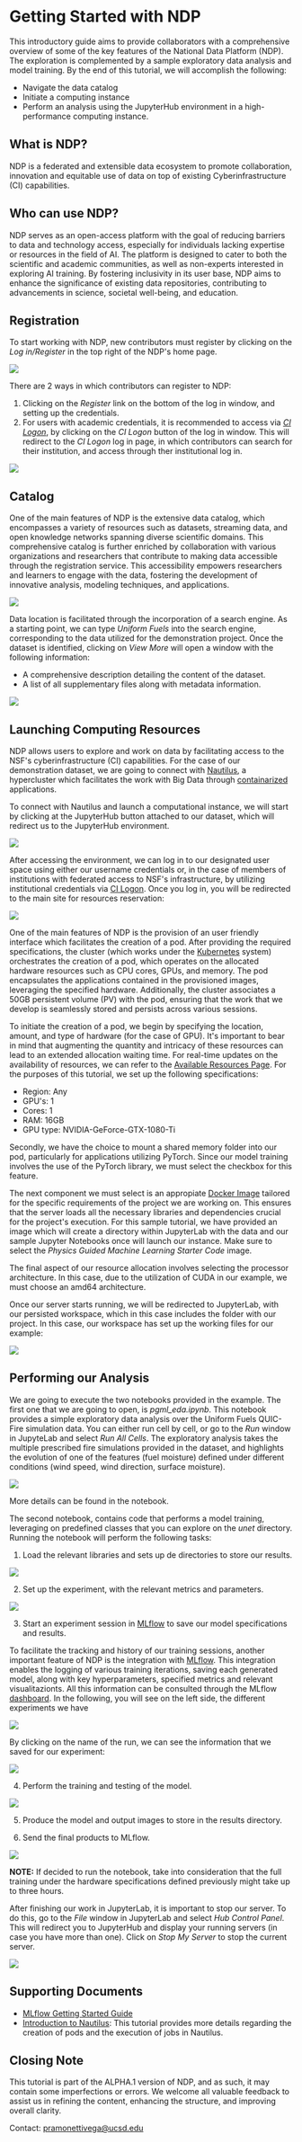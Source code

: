 # Getting Started with NDP

This introductory guide aims to provide collaborators with a comprehensive overview of some of the key features of the National Data Platform (NDP). The exploration is complemented by a sample exploratory data analysis and model training. By the end of this tutorial, we will accomplish the following:

- Navigate the data catalog
- Initiate a computing instance
- Perform an analysis using the JupyterHub environment in a high-performance computing instance.

## What is NDP?

NDP is a federated and extensible data ecosystem to promote collaboration, innovation and equitable use of data on top of existing Cyberinfrastructure (CI) capabilities. 

## Who can use NDP?

NDP serves as an open-access platform with the goal of reducing barriers to data and technology access, especially for individuals lacking expertise or resources in the field of AI. The platform is designed to cater to both the scientific and academic communities, as well as non-experts interested in exploring AI training. By fostering inclusivity in its user base, NDP aims to enhance the significance of existing data repositories, contributing to advancements in science, societal well-being, and education.

## Registration

To start working with NDP, new contributors must register by clicking on the *Log in/Register* in the top right of the NDP's home page. 

<img src="https://github.com/national-data-platform/.github/blob/main/profile/screenshots/ndp_landing.png?raw=true">

There are 2 ways in which contributors can register to NDP:

1. Clicking on the *Register* link on the bottom of the log in window, and setting up the credentials.
2. For users with academic credentials, it is recommended to access via [*CI Logon*](https://www.cilogon.org/), by clicking on the *CI Logon* button of the log in window. This will redirect to the *CI Logon* log in page, in which contributors can search for their institution, and access through ther institutional log in.

<img src="https://github.com/national-data-platform/.github/blob/main/profile/screenshots/ci_logon.png?raw=true">

## Catalog

One of the main features of NDP is the extensive data catalog,  which encompasses a variety of resources such as datasets, streaming data, and open knowledge networks spanning diverse scientific domains. This comprehensive catalog is further enriched by collaboration with various organizations and researchers that contribute to making data accessible through the registration service. This accessibility empowers researchers and learners to engage with the data, fostering the development of innovative analysis, modeling techniques, and applications.

<img src="https://github.com/national-data-platform/.github/blob/main/profile/screenshots/catalog_landing.png?raw=true">

Data location is facilitated through the incorporation of a search engine. As a starting point, we can type *Uniform Fuels* into the search engine, corresponding to the data utilized for the demonstration project. Once the dataset is identified, clicking on *View More* will open a window with the following information:

- A comprehensive description detailing the content of the dataset.
- A list of all supplementary files along with metadata information.

<img src="https://github.com/national-data-platform/.github/blob/main/profile/screenshots/catalog_viewmore.png?raw=true">

## Launching Computing Resources

NDP allows users to explore and work on data by facilitating access to the NSF's cyberinfrastructure (CI) capabilities. For the case of our demonstration dataset, we are going to connect with [Nautilus](https://nationalresearchplatform.org/nautilus/), a hypercluster which facilitates the work with Big Data through [containarized](https://en.wikipedia.org/wiki/Containerization_(computing)) applications. 

To connect with Nautilus and launch a computational instance, we will start by clicking at the JupyterHub button attached to our dataset, which will redirect us to the JupyterHub environment. 

<img src="https://github.com/national-data-platform/.github/blob/main/profile/screenshots/jupyterhub_keycloac.png?raw=true">

After accessing the environment, we can log in to our designated user space using either our username credentials or, in the case of members of institutions with federated access to NSF's infrastructure, by utilizing institutional credentials via  [CI Logon](https://www.cilogon.org/). Once you log in, you will be redirected to the main site for resources reservation:

<img src="https://github.com/national-data-platform/.github/blob/main/profile/screenshots/jupyterhub_resources.png?raw=true">

One of the main features of NDP is the provision of an user friendly interface which facilitates the creation of a pod. After providing the required specifications, the cluster (which works under the [Kubernetes](https://kubernetes.io/) system) orchestrates the creation of a pod, which operates on the allocated hardware resources such as CPU cores, GPUs, and memory. The pod encapsulates the applications contained in the provisioned images, leveraging the specified hardware. Additionally, the cluster associates a 50GB persistent volume (PV) with the pod, ensuring that the work that we develop is seamlessly stored and persists across various sessions. 

To initiate the creation of a pod, we begin by specifying the location, amount, and type of hardware (for the case of GPU). It's important to bear in mind that augmenting the quantity and intricacy of these resources can lead to an extended allocation waiting time. For real-time updates on the availability of resources, we can refer to the [Available Resources Page](https://portal.nrp-nautilus.io/resources). For the purposes of this tutorial, we set up the following specifications:

- Region: Any
- GPU's: 1
- Cores: 1
- RAM: 16GB
- GPU type: NVIDIA-GeForce-GTX-1080-Ti

Secondly, we have the choice to mount a shared memory folder into our pod, particularly for applications utilizing PyTorch. Since our model training involves the use of the PyTorch library, we must select the checkbox for this feature.

The next component we must select is an appropiate [Docker Image](https://docs.docker.com/get-started/overview/) tailored for the specific requirements of the project we are working on. This ensures that the server loads all the necessary libraries and dependencies crucial for the project's execution. For this sample tutorial, we have provided an image which will create a directory within JupyterLab with the data and our sample Jupyter Notebooks once will launch our instance. Make sure to select the *Physics Guided Machine Learning Starter Code* image.

The final aspect of our resource allocation involves selecting the processor architecture. In this case, due to the utilization of CUDA in our example, we must choose an amd64 architecture. 

Once our server starts running, we will be redirected to JupyterLab, with our persisted workspace, which in this case includes the folder with our project. In this case, our workspace has set up the working files for our example: 

<img src="https://github.com/national-data-platform/.github/blob/main/profile/screenshots/jupyterlab_landing.png?raw=true">

## Performing our Analysis

We are going to execute the two notebooks provided in the example. The first one that we are going to open, is *pgml_eda.ipynb*. This notebook provides a simple exploratory data analysis over the Uniform Fuels QUIC-Fire simulation data. You can either run cell by cell, or go to the *Run* window in JupyteLab and select *Run All Cells*. The exploratory analysis takes the multiple prescribed fire simulations provided in the dataset, and highlights the evolution of one of the features (fuel moisture) defined under different conditions (wind speed, wind direction, surface moisture). 

<img src="https://github.com/national-data-platform/.github/blob/main/profile/screenshots/eda_graphs.png?raw=true">

More details can be found in the notebook.

The second notebook, contains code that performs a model training, leveraging on predefined classes that you can explore on the *unet* directory. Running the notebook will perform the following tasks:

1. Load the relevant libraries and sets up de directories to store our results.

<img src="https://github.com/national-data-platform/.github/blob/main/profile/screenshots/quicfire_imports.png?raw=true">

2. Set up the experiment, with the relevant metrics and parameters.

<img src="https://github.com/national-data-platform/.github/blob/main/profile/screenshots/quicfire_parameters.png?raw=true">

3. Start an experiment session in [MLflow](https://mlflow.org/) to save our model specifications and results.

To facilitate the tracking and history of our training sessions, another important feature of NDP is the integration with [MLflow](https://mlflow.org/). This integration enables the logging of various training iterations, saving each generated model, along with key hyperparameters, specified metrics and relevant visualitazionts. All this information can be consulted through the MLflow [dashboard](https://ndp.sdsc.edu/mlflow). In the following, you will see on the left side, the different experiments we have 

<img src="https://github.com/national-data-platform/.github/blob/main/profile/screenshots/mlflow_experiments.png?raw=true">

By clicking on the name of the run, we can see the information that we saved for our experiment:

<img src="https://github.com/national-data-platform/.github/blob/main/profile/screenshots/mlflow_metrics.png?raw=true">

4. Perform the training and testing of the model.

<img src="https://github.com/national-data-platform/.github/blob/main/profile/screenshots/quicfire_training.png?raw=true">

5. Produce the model and output images to store in the results directory.


6. Send the final products to MLflow.

<img src="https://github.com/national-data-platform/.github/blob/main/profile/screenshots/quicfire_savemodel.png?raw=true">

**NOTE:** If decided to run the notebook, take into consideration that the full training under the hardware specifications defined previously might take up to three hours.

After finishing our work in JupyterLab, it is important to stop our server. To do this, go to the *File* window in JupyterLab and select *Hub Control Panel*. This will redirect you to JupyterHub and display your running servers (in case you have more than one). Click on *Stop My Server* to stop the current server.

<img src="https://github.com/national-data-platform/.github/blob/main/profile/screenshots/jupyterhub_stopserver.png?raw=true">

## Supporting Documents

- [MLflow Getting Started Guide](https://mlflow.org/docs/latest/getting-started/index.html)
- [Introduction to Nautilus](https://view.officeapps.live.com/op/view.aspx?src=https%3A%2F%2Fnationalresearchplatform%2Eorg%3A443%2Fwp%2Dcontent%2Fuploads%2F2023%2F05%2FZihao%2Dand%2DZhuruis%2DNautilus%2DTutorial%2Epptx&wdSlideId=260&wdModeSwitchTime=1705034185009): This tutorial provides more details regarding the creation of pods and the execution of jobs in Nautilus.
  
## Closing Note 

This tutorial is part of the ALPHA.1 version of NDP, and as such, it may contain some imperfections or errors. We welcome all valuable feedback to assist us in refining the content, enhancing the structure, and improving overall clarity.

Contact: pramonettivega@ucsd.edu
